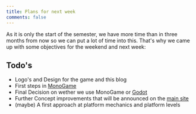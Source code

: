 ```yaml
---
title: Plans for next week
comments: false
---
```

As it is only the start of the semester, we have more time than in three months from now so we can put a lot of time into this.
That's why we came up with some objectives for the weekend and next week:

## Todo's
- Logo's and Design for the game and this blog
- First steps in [MonoGame](https://www.monogame.net/)
- Final Decision on wether we use MonoGame or [Godot](https://godotengine.org/)
- Further Concept improvements that will be announced on the [main site](blog.newmanity.eu)
- (maybe) A first approach at platform mechanics and platform levels 